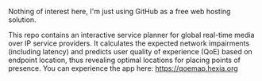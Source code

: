Nothing of interest here, I'm just using GitHub as a free web hosting solution.

This repo contains an interactive service planner for global real-time media over IP service providers.  It calculates the expected network impairments (including latency) and predicts user quality of experience (QoE) based on endpoint location, thus revealing optimal locations for placing points of presence.   You can experience the app here: https://qoemap.hexia.org
